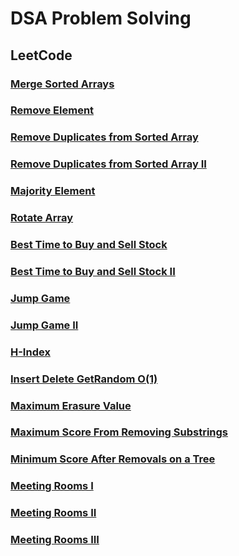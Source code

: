# DSA Problem Solving

## LeetCode

### [Merge Sorted Arrays](./LeetCode/MergeSortedArray.java)

### [Remove Element](./LeetCode/RemoveElement.java)

### [Remove Duplicates from Sorted Array](./LeetCode/RemoveDuplicatesFromSortedArray.java)

### [Remove Duplicates from Sorted Array II](./LeetCode/RemoveDuplicatesFromSortedArrayII.java)

### [Majority Element](./LeetCode/MajorityElement.java)

### [Rotate Array](./LeetCode/RotateArray.java)

### [Best Time to Buy and Sell Stock](./LeetCode/BestTimeToBuyAndSellStock.java)

### [Best Time to Buy and Sell Stock II](./LeetCode/BestTimeToBuyAndSellStockII.java)

### [Jump Game](./LeetCode/JumpGame.java)

### [Jump Game II](./LeetCode/JumpGameII.java)

### [H-Index](./LeetCode/HIndex.java)

### [Insert Delete GetRandom O(1)](./LeetCode/InsertDeleteGetRandomInConstantTime.java)

### [Maximum Erasure Value](./LeetCode/MaximumErasureValue.java)

### [Maximum Score From Removing Substrings](./LeetCode/MaximumScoreFromRemovingSubstrings.java)

### [Minimum Score After Removals on a Tree](./LeetCode/MinimumScoreAfterRemovalsOnATree.java)

### [Meeting Rooms I](./LeetCode/MeetingRoomsI.java)

### [Meeting Rooms II](./LeetCode/MeetingRoomsII.java)

### [Meeting Rooms III](./LeetCode/MeetingRoomsIII.java)
